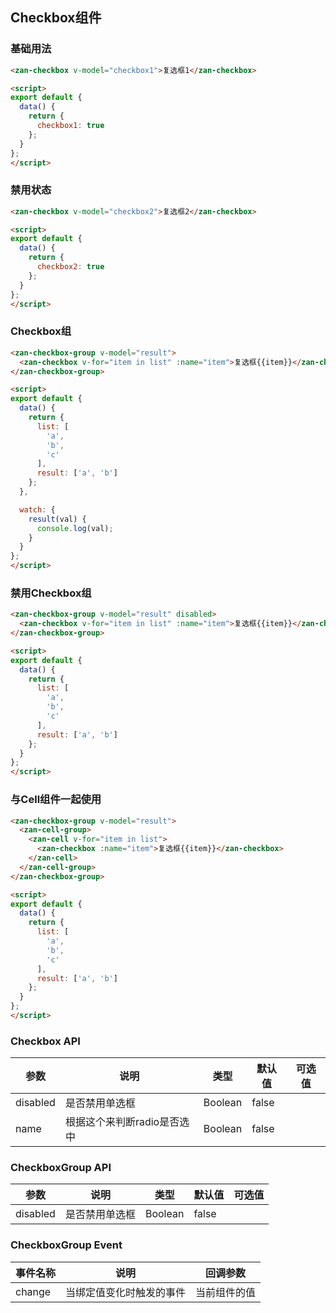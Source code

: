 ## Checkbox组件

### 基础用法

```html
<zan-checkbox v-model="checkbox1">复选框1</zan-checkbox>

<script>
export default {
  data() {
    return {
      checkbox1: true
    };
  }
}; 
</script>
```

### 禁用状态

```html
<zan-checkbox v-model="checkbox2">复选框2</zan-checkbox>

<script>
export default {
  data() {
    return {
      checkbox2: true
    };
  }
}; 
</script>
```

### Checkbox组

```html
<zan-checkbox-group v-model="result">
  <zan-checkbox v-for="item in list" :name="item">复选框{{item}}</zan-checkbox>
</zan-checkbox-group>

<script>
export default {
  data() {
    return {
      list: [
        'a',
        'b',
        'c'
      ],
      result: ['a', 'b']
    };
  },

  watch: {
    result(val) {
      console.log(val);
    }
  }
};
</script>
```

### 禁用Checkbox组

```html
<zan-checkbox-group v-model="result" disabled>
  <zan-checkbox v-for="item in list" :name="item">复选框{{item}}</zan-checkbox>
</zan-checkbox-group>

<script>
export default {
  data() {
    return {
      list: [
        'a',
        'b',
        'c'
      ],
      result: ['a', 'b']
    };
  }
};
</script>
```

### 与Cell组件一起使用

```html
<zan-checkbox-group v-model="result">
  <zan-cell-group>
    <zan-cell v-for="item in list">
      <zan-checkbox :name="item">复选框{{item}}</zan-checkbox>
    </zan-cell>
  </zan-cell-group>
</zan-checkbox-group>

<script>
export default {
  data() {
    return {
      list: [
        'a',
        'b',
        'c'
      ],
      result: ['a', 'b']
    };
  }
};
</script>
```

### Checkbox API

| 参数       | 说明      | 类型       | 默认值       | 可选值       |
|-----------|-----------|-----------|-------------|-------------|
| disabled | 是否禁用单选框 | Boolean  | false |   |
| name | 根据这个来判断radio是否选中 | Boolean  | false |   |

### CheckboxGroup API

| 参数       | 说明      | 类型       | 默认值       | 可选值       |
|-----------|-----------|-----------|-------------|-------------|
| disabled | 是否禁用单选框 | Boolean  | false |   |

### CheckboxGroup Event

| 事件名称       | 说明      | 回调参数 |
|-----------|-----------|-----------|
| change | 当绑定值变化时触发的事件 | 当前组件的值 |

